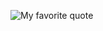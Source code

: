 ![My favorite quote](https://lh3.googleusercontent.com/88YhDt4pqkBUrk80ce5cfjZMKGUpXQ5VHf-hFQGytk2C0_Pz-kxCoMtKNKCoRYHzlYd4WgyYvSKA0qpmzZuOgGfvQQM6ObzwMtBEKyn9y3-yAAGi70jVw03ecFnI6ih3ZM5yH1x1ClUZAL0lj6KhjW988TI21cSZ2FgiF__uNLDwhsrtZS1k3yiTMB1-IITWy2NWUjgtXtYxp7pB5CVUVCwiYChUb4rcKPkzIrIEYK6DKEQsbsg-PLbWgs5IM-V8NUkWlAlJre7M9E1ILgdBkyu2aXp94C7enqpOar0Xv-qe9Cye32SwTqMpQI3yBhhkEZaLTtRKlsmzoJ1Ywk0Zf9nr_1UmI061wM2OSQN5EpmHmFfw4oqFwNaFfmjvc0rKfv9lT9DCrSRLw8uvUoqv7vl9XUVuMRPA3nd4R4LEcvwV5PKTeE5p2IrJlt71BbTepr_af1tt0RwvxQ-OMf2sDMaP4slV6nStK5RGqhgQnKLYztma66pSPRjGe9cNUYYqssm_xJGeYdfQjWrmN-iaDKHv0cdVQmBWGitByqLnjASguqxlFziDCqan7qZvS_tdicOBX5gQHPmzS6UIDrcsj7sljFE9mBNOcWfQgm1F2x5o25Oo_hz7PzjJwPle_8TDR6UcoXwhMfMWt3Vr1Z08J7-kVVQ4TAcsp8V-VWWng6yGn_HWaGNJXbQKU6Po=w868-h1540-no?authuser=0)

